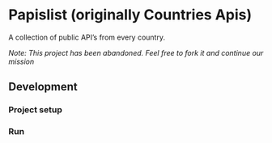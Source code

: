 # Papislist (originally Countries Apis)

A collection of public API’s from every country.

*Note: This project has been abandoned. Feel free to fork it and continue our mission*

## Development

### Project setup

### Run
